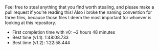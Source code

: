 Feel free to steal anything that you find worth stealing, and please make a pull request if you're reading this!
Also i broke the naming convention for three files, because those files I deem the most important for whoever is looking at this repository.
* First completion time with v0: ~2 hours 48 minutes
* Best time (v1.1): 1:48:08.733
* Best time (v1.2): 1:22:58.444